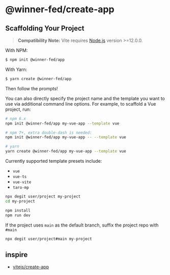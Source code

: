 # @winner-fed/create-app

## Scaffolding Your Project

> **Compatibility Note:**
> Vite requires [Node.js](https://nodejs.org/en/) version >=12.0.0.

With NPM:

```bash
$ npm init @winner-fed/app
```

With Yarn:

```bash
$ yarn create @winner-fed/app
```

Then follow the prompts!

You can also directly specify the project name and the template you want to use via additional command line options. For example, to scaffold a Vue project, run:

```bash
# npm 6.x
npm init @winner-fed/app my-vue-app --template vue

# npm 7+, extra double-dash is needed:
npm init @winner-fed/app my-vue-app -- --template vue

# yarn
yarn create @winner-fed/app my-vue-app --template vue
```

Currently supported template presets include:

- `vue`
- `vue-ts`
- `vue-vite`
- `taro-mp`

```bash
npx degit user/project my-project
cd my-project

npm install
npm run dev
```

If the project uses `main` as the default branch, suffix the project repo with `#main`

```bash
npx degit user/project#main my-project
```     

## inspire
- [vitejs/create-app](https://github.com/vitejs/vite) 
